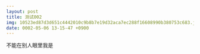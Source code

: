 ```yaml
---
layout: post
title: 测试002
img: 10523ed87d3d651c4442010c9b8b7e19d32aca7ec288f16608990b380753c683.jpg
date: 0002-05-06 13-15-47 +0900
---
```

不能在别人眼里我是